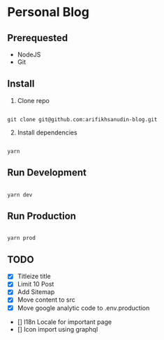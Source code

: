 # Personal Blog

## Prerequested

- NodeJS
- Git

## Install

1. Clone repo

```shell

git clone git@github.com:arifikhsanudin-blog.git

```

2. Install dependencies

```shell

yarn

```

## Run Development

```shell

yarn dev

```

## Run Production

```shell

yarn prod

```

## TODO

- [x] Titleize title
- [x] Limit 10 Post
- [x] Add Sitemap
- [x] Move content to src
- [x] Move google analytic code to .env.production
- [] I18n Locale for important page
- [] Icon import using graphql
